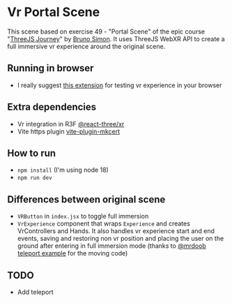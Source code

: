 # Vr Portal Scene
This scene based on exercise 49 - "Portal Scene" of the epic course "[ThreeJS Journey](https://threejs-journey.com/)" by [Bruno Simon](https://twitter.com/bruno_simon). It uses ThreeJS WebXR API to create a full immersive vr experience around the original scene.

## Running in browser
- I really suggest [this extension](https://chrome.google.com/webstore/detail/immersive-web-emulator/cgffilbpcibhmcfbgggfhfolhkfbhmik) for testing vr experience in your browser

## Extra dependencies
- Vr integration in R3F [@react-three/xr](https://github.com/pmndrs/react-xr)
- Vite https plugin [vite-plugin-mkcert](https://www.npmjs.com/package/vite-plugin-mkcert)

## How to run
- `npm install` (I'm using node 18)
- `npm run dev`

## Differences between original scene
- `VRButton` in `index.jsx` to toggle full immersion
- `VrExperience` component that wraps `Experience` and creates VrControllers and Hands. It also handles vr experience start and end events, saving and restoring non vr position and placing the user on the ground after entering in full immersion mode (thanks to [@mrdoob teleport example](https://github.com/mrdoob/three.js/blob/master/examples/webxr_vr_teleport.html) for the moving code)

## TODO
- Add teleport